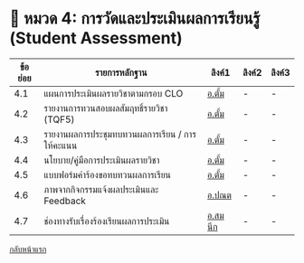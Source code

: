 # 📘 หมวด 4: การวัดและประเมินผลการเรียนรู้ (Student Assessment)

| ข้อย่อย | รายการหลักฐาน                                             | ลิงค์1                 | ลิงค์2             | ลิงค์3           |
|---------|--------------------------------------------------------------|------------------------|--------------------|------------------|
| 4.1   | แผนการประเมินผลรายวิชาตามกรอบ CLO                         | [อ.ตั้ม](https://github.com/CPE-RMUTL/.github/blob/main/profile/evidence/1-expected-learning-outcomes/mapping-plo-clo.md) | -                  | -                |
| 4.2   | รายงานการทวนสอบผลสัมฤทธิ์รายวิชา (TQF5)                  | [อ.ตั้ม](https://docs.google.com/document/d/1AzpO6O1pUg6iX4SgwfONxHNrrcSx8uCwt11vY29Zteg/edit?usp=sharing) | -                  | -                |
| 4.3   | รายงานผลการประชุมทบทวนผลการเรียน / การให้คะแนน            | [อ.ตั้ม](https://github.com/CPE-RMUTL/.github/blob/main/profile/evidence/4-assessment/ScoreReview-Meeting-Minutes.md) | -                  | -                |
| 4.4   | นโยบาย/คู่มือการประเมินผลรายวิชา                          | [อ.ตั้ม](https://github.com/CPE-RMUTL/.github/blob/main/profile/evidence/4-assessment/Evaluation-Policy-Handbook.md) | -                  | -                |
| 4.5   | แบบฟอร์มคำร้องขอทบทวนผลการเรียน                           | [อ.ตั้ม](https://github.com/CPE-RMUTL/.github/blob/main/profile/evidence/4-assessment/Appeal-Form.md) | -                  | -                |
| 4.6   | ภาพจากกิจกรรมแจ้งผลประเมินและ Feedback                    | [อ.ปณต](https://drive.google.com/drive/folders/1OmyYUVZ2w2R0TsBiN-fGCRXboT_BrTyY?usp=drive_link) | -                  | -                |
| 4.7   | ช่องทางรับเรื่องร้องเรียนผลการประเมิน                     | [อ.สมนึก](https://e-cms.rmutl.ac.th/assets/upload/files/2024/08/20240802083219_95181.pdf) | -                  | -                |

[กลับหน้าแรก](https://github.com/CPE-RMUTL/.github/blob/main/profile/README.md)
